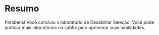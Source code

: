 # Resumo

Parabéns! Você concluiu o laboratório de Desabilitar Seleção. Você pode praticar mais laboratórios no LabEx para aprimorar suas habilidades.
